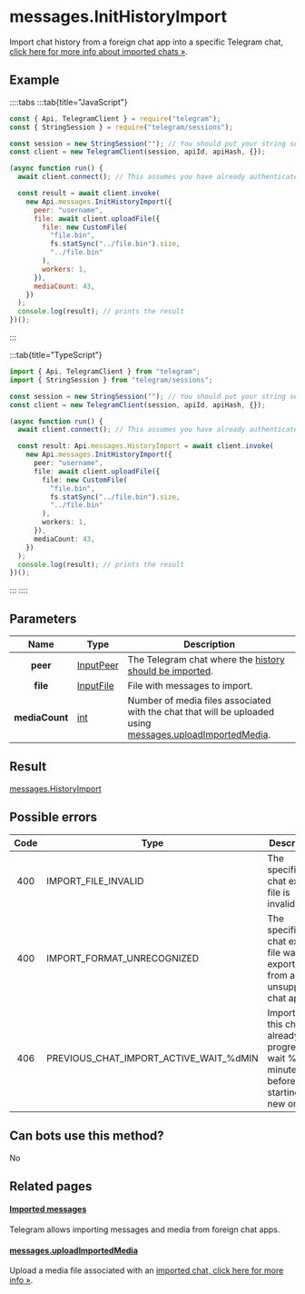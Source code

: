 # messages.InitHistoryImport

Import chat history from a foreign chat app into a specific Telegram chat, [click here for more info about imported chats »](https://core.telegram.org/api/import).

## Example

::::tabs
:::tab{title="JavaScript"}

```js
const { Api, TelegramClient } = require("telegram");
const { StringSession } = require("telegram/sessions");

const session = new StringSession(""); // You should put your string session here
const client = new TelegramClient(session, apiId, apiHash, {});

(async function run() {
  await client.connect(); // This assumes you have already authenticated with .start()

  const result = await client.invoke(
    new Api.messages.InitHistoryImport({
      peer: "username",
      file: await client.uploadFile({
        file: new CustomFile(
          "file.bin",
          fs.statSync("../file.bin").size,
          "../file.bin"
        ),
        workers: 1,
      }),
      mediaCount: 43,
    })
  );
  console.log(result); // prints the result
})();
```

:::

:::tab{title="TypeScript"}

```ts
import { Api, TelegramClient } from "telegram";
import { StringSession } from "telegram/sessions";

const session = new StringSession(""); // You should put your string session here
const client = new TelegramClient(session, apiId, apiHash, {});

(async function run() {
  await client.connect(); // This assumes you have already authenticated with .start()

  const result: Api.messages.HistoryImport = await client.invoke(
    new Api.messages.InitHistoryImport({
      peer: "username",
      file: await client.uploadFile({
        file: new CustomFile(
          "file.bin",
          fs.statSync("../file.bin").size,
          "../file.bin"
        ),
        workers: 1,
      }),
      mediaCount: 43,
    })
  );
  console.log(result); // prints the result
})();
```

:::
::::

## Parameters

|      Name      | Type                                                  | Description                                                                                                                                                               |
| :------------: | ----------------------------------------------------- | ------------------------------------------------------------------------------------------------------------------------------------------------------------------------- |
|    **peer**    | [InputPeer](https://core.telegram.org/type/InputPeer) | The Telegram chat where the [history should be imported](https://core.telegram.org/api/import).                                                                           |
|    **file**    | [InputFile](https://core.telegram.org/type/InputFile) | File with messages to import.                                                                                                                                             |
| **mediaCount** | [int](https://core.telegram.org/type/int)             | Number of media files associated with the chat that will be uploaded using [messages.uploadImportedMedia](https://core.telegram.org/method/messages.uploadImportedMedia). |

## Result

[messages.HistoryImport](https://core.telegram.org/type/messages.HistoryImport)

## Possible errors

| Code | Type                                    | Description                                                                             |
| :--: | --------------------------------------- | --------------------------------------------------------------------------------------- |
| 400  | IMPORT_FILE_INVALID                     | The specified chat export file is invalid.                                              |
| 400  | IMPORT_FORMAT_UNRECOGNIZED              | The specified chat export file was exported from an unsupported chat app.               |
| 406  | PREVIOUS_CHAT_IMPORT_ACTIVE_WAIT\_%dMIN | Import for this chat is already in progress, wait %d minutes before starting a new one. |

## Can bots use this method?

No

## Related pages

#### [Imported messages](https://core.telegram.org/api/import)

Telegram allows importing messages and media from foreign chat apps.

#### [messages.uploadImportedMedia](https://core.telegram.org/method/messages.uploadImportedMedia)

Upload a media file associated with an [imported chat, click here for more info »](https://core.telegram.org/api/import).
